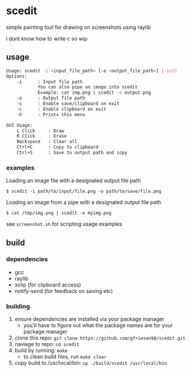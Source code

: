 # scedit

simple painting tool for drawing on screenshots using raylib

i dont know how to write c so wip

## usage

```bash
Usage: scedit -i <input_file_path> [-o <output_file_path>] [-sch]
Options:
    -i      : Input file path
            You can also pipe an image into scedit
            Example: cat img.png | scedit -o output.png
    -o      : Output file path
    -s      : Enable save/clipboard on exit
    -c      : Enable clipboard on exit
    -h      : Prints this menu

GUI Usage:
    L Click     : Draw
    R Click     : Erase
    Backspace   : Clear all
    Ctrl+C      : Copy to clipboard
    Ctrl+S      : Save to output path and copy
```

### examples

Loading an image file with a designated output file path

`$ scedit -i path/to/input/file.png -o path/to/save/file.png`

Loading an image from a pipe with a designated output file path

`$ cat /tmp/img.png | scedit -o myimg.png`

see `screenshot.sh` for scripting usage examples

## build

### dependencies

- gcc
- raylib
- xclip (for clipboard access)
- notify-send (for feedback on saving etc)

### building

1. ensure dependencies are installed via your package manager
    - you'll have to figure out what the package names are for your package manager
2. clone this repo: `git clone https://github.com/gfriesen98/scedit.git`
3. naviage to repo: `cd scedit`
4. build by running: `make`
    - to clean build files, run `make clear`
5. copy build to /usr/local/bin: `cp ./build/scedit /usr/local/bin`
